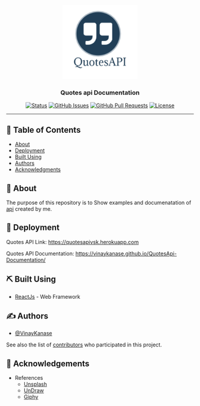 <p align="center">
  <a href="" rel="noopener">
 <img width=200px height=200px src="./public/logo512.png" alt="Project logo"></a>
</p>

<h3 align="center">Quotes api Documentation</h3>

<div align="center">

[![Status](https://img.shields.io/badge/status-active-success.svg)]()
[![GitHub Issues](https://img.shields.io/github/issues/VinayKanase/QuotesApi-Documentation.svg)](https://github.com/VinayKanase/QuotesApi-Documentation/issues)
[![GitHub Pull Requests](https://img.shields.io/github/issues-pr/VinayKanase/QuotesApi-Documentation.svg)](https://github.com/VinayKanase/QuotesApi-Documentation/pulls)
[![License](https://img.shields.io/badge/license-MIT-blue.svg)](/LICENSE)

</div>

---

## 📝 Table of Contents

- [About](#about)
- [Deployment](#deployment)
- [Built Using](#built_using)
- [Authors](#authors)
- [Acknowledgments](#acknowledgement)

## 🧐 About <a name = "about"></a>

The purpose of this repository is to Show examples and documenatation of [api](https://quotesapivsk.herokuapp.com/quotes) created by me.

## 🚀 Deployment <a name = "deployment"></a>

Quotes API Link: https://quotesapivsk.herokuapp.com

Quotes API Documentation: https://vinaykanase.github.io/QuotesApi-Documentation/

## ⛏️ Built Using <a name = "built_using"></a>

- [ReactJs](https://reactjs.org/) - Web Framework

## ✍️ Authors <a name = "authors"></a>

- [@VinayKanase](https://github.com/VinayKanase)

See also the list of [contributors](https://github.com/VinayKanase/QuotesApi-Documentation/contributors) who participated in this project.

## 🎉 Acknowledgements <a name = "acknowledgement"></a>

- References
  - [Unsplash](https://unsplash.com/)
  - [UnDraw](https://undraw.co/)
  - [Giphy](https://giphy.com/)
